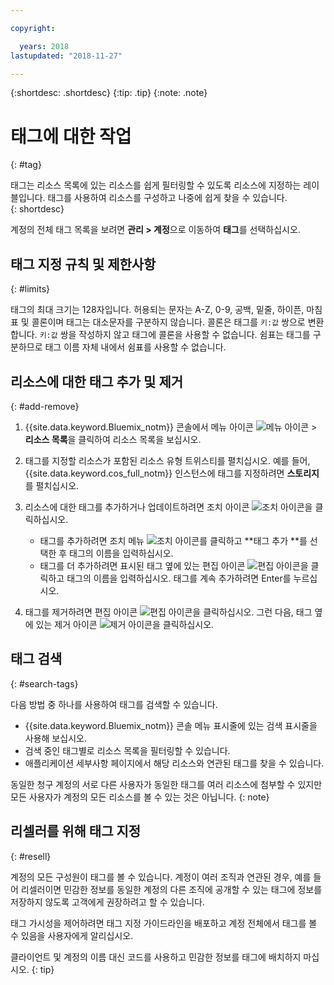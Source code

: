 ```yaml
---

copyright:

  years: 2018
lastupdated: "2018-11-27"

---
```


{:shortdesc: .shortdesc}
{:tip: .tip}
{:note: .note}


# 태그에 대한 작업
{: #tag}

태그는 리소스 목록에 있는 리소스를 쉽게 필터링할 수 있도록 리소스에 지정하는 레이블입니다. 태그를 사용하여 리소스를 구성하고 나중에 쉽게 찾을 수 있습니다.  
{: shortdesc}

계정의 전체 태그 목록을 보려면 **관리 > 계정**으로 이동하여 **태그**를 선택하십시오.

## 태그 지정 규칙 및 제한사항
{: #limits}

태그의 최대 크기는 128자입니다. 허용되는 문자는 A-Z, 0-9, 공백, 밑줄, 하이픈, 마침표 및 콜론이며 태그는 대소문자를 구분하지 않습니다. 콜론은 태그를 `키:값` 쌍으로 변환합니다. `키:값` 쌍을 작성하지 않고 태그에 콜론을 사용할 수 없습니다. 쉼표는 태그를 구분하므로 태그 이름 자체 내에서 쉼표를 사용할 수 없습니다.


## 리소스에 대한 태그 추가 및 제거
{: #add-remove}

1. {{site.data.keyword.Bluemix_notm}} 콘솔에서 메뉴 아이콘 ![메뉴 아이콘](../icons/icon_hamburger.svg) > **리소스 목록**을 클릭하여 리소스 목록을 보십시오. 
2. 태그를 지정할 리소스가 포함된 리소스 유형 트위스티를 펼치십시오. 예를 들어, {{site.data.keyword.cos_full_notm}} 인스턴스에 태그를 지정하려면 **스토리지**를 펼치십시오.  
3. 리소스에 대한 태그를 추가하거나 업데이트하려면 조치 아이콘 ![조치 아이콘](../icons/action-menu-icon.svg)을 클릭하십시오. 

    * 태그를 추가하려면 조치 메뉴 ![조치 아이콘](../icons/action-menu-icon.svg)를 클릭하고 **태그 추가 **를 선택한 후 태그의 이름을 입력하십시오. 
    * 태그를 더 추가하려면 표시된 태그 옆에 있는 편집 아이콘 ![편집 아이콘](../icons/edit-tagging.svg)을 클릭하고 태그의 이름을 입력하십시오. 태그를 계속 추가하려면 Enter를 누르십시오.
4. 태그를 제거하려면 편집 아이콘 ![편집 아이콘](../icons/edit-tagging.svg)을 클릭하십시오. 그런 다음, 태그 옆에 있는 제거 아이콘 ![제거 아이콘](../icons/close-tagging.svg)을 클릭하십시오. 

## 태그 검색
{: #search-tags}

다음 방법 중 하나를 사용하여 태그를 검색할 수 있습니다.

  * {{site.data.keyword.Bluemix_notm}} 콘솔 메뉴 표시줄에 있는 검색 표시줄을 사용해 보십시오.
  * 검색 중인 태그별로 리소스 목록을 필터링할 수 있습니다.
  * 애플리케이션 세부사항 페이지에서 해당 리소스와 연관된 태그를 찾을 수 있습니다.

동일한 청구 계정의 서로 다른 사용자가 동일한 태그를 여러 리소스에 첨부할 수 있지만 모든 사용자가 계정의 모든 리소스를 볼 수 있는 것은 아닙니다.
{: note}


## 리셀러를 위해 태그 지정
{: #resell}

계정의 모든 구성원이 태그를 볼 수 있습니다.
계정이 여러 조직과 연관된 경우, 예를 들어 리셀러이면 민감한 정보를 동일한 계정의 다른 조직에 공개할 수 있는 태그에 정보를 저장하지 않도록 고객에게 권장하려고 할 수 있습니다.

태그 가시성을 제어하려면 태그 지정 가이드라인을 배포하고 계정 전체에서 태그를 볼 수 있음을 사용자에게 알리십시오. 

클라이언트 및 계정의 이름 대신 코드를 사용하고 민감한 정보를 태그에 배치하지 마십시오.
{: tip}

